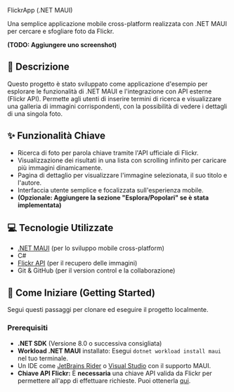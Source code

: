 FlickrApp (.NET MAUI)

Una semplice applicazione mobile cross-platform realizzata con .NET MAUI per cercare e sfogliare foto da Flickr.

**(TODO: Aggiungere uno screenshot)**

## 📝 Descrizione

Questo progetto è stato sviluppato come applicazione d'esempio per esplorare le funzionalità di .NET MAUI e l'integrazione con API esterne (Flickr API). Permette agli utenti di inserire termini di ricerca e visualizzare una galleria di immagini corrispondenti, con la possibilità di vedere i dettagli di una singola foto.

## ✨ Funzionalità Chiave

* Ricerca di foto per parola chiave tramite l'API ufficiale di Flickr.
* Visualizzazione dei risultati in una lista con scrolling infinito per caricare più immagini dinamicamente.
* Pagina di dettaglio per visualizzare l'immagine selezionata, il suo titolo e l'autore.
* Interfaccia utente semplice e focalizzata sull'esperienza mobile.
* **(Opzionale: Aggiungere la sezione "Esplora/Popolari" se è stata implementata)**

## 💻 Tecnologie Utilizzate

* [.NET MAUI](https://learn.microsoft.com/dotnet/maui/) (per lo sviluppo mobile cross-platform)
* C#
* [Flickr API](https://www.flickr.com/services/api/) (per il recupero delle immagini)
* Git & GitHub (per il version control e la collaborazione)

## 🚀 Come Iniziare (Getting Started)

Segui questi passaggi per clonare ed eseguire il progetto localmente.

### Prerequisiti

* **.NET SDK** (Versione 8.0 o successiva consigliata)
* **Workload .NET MAUI** installato: Esegui `dotnet workload install maui` nel tuo terminale.
* Un IDE come [JetBrains Rider](https://www.jetbrains.com/rider/) o [Visual Studio](https://visualstudio.microsoft.com/) con il supporto MAUI.
* **Chiave API Flickr:** È **necessaria** una chiave API valida da Flickr per permettere all'app di effettuare richieste. Puoi ottenerla [qui](https://www.flickr.com/services/api/misc.api_keys.html).
